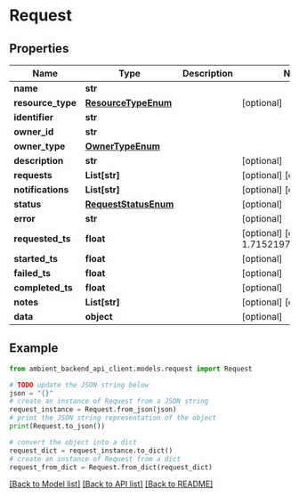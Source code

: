 # Request


## Properties

Name | Type | Description | Notes
------------ | ------------- | ------------- | -------------
**name** | **str** |  | 
**resource_type** | [**ResourceTypeEnum**](ResourceTypeEnum.md) |  | [optional] 
**identifier** | **str** |  | 
**owner_id** | **str** |  | 
**owner_type** | [**OwnerTypeEnum**](OwnerTypeEnum.md) |  | 
**description** | **str** |  | [optional] 
**requests** | **List[str]** |  | [optional] [default to []]
**notifications** | **List[str]** |  | [optional] [default to []]
**status** | [**RequestStatusEnum**](RequestStatusEnum.md) |  | [optional] 
**error** | **str** |  | [optional] 
**requested_ts** | **float** |  | [optional] [default to 1.715219726437265E9]
**started_ts** | **float** |  | [optional] 
**failed_ts** | **float** |  | [optional] 
**completed_ts** | **float** |  | [optional] 
**notes** | **List[str]** |  | [optional] [default to []]
**data** | **object** |  | [optional] 

## Example

```python
from ambient_backend_api_client.models.request import Request

# TODO update the JSON string below
json = "{}"
# create an instance of Request from a JSON string
request_instance = Request.from_json(json)
# print the JSON string representation of the object
print(Request.to_json())

# convert the object into a dict
request_dict = request_instance.to_dict()
# create an instance of Request from a dict
request_from_dict = Request.from_dict(request_dict)
```
[[Back to Model list]](../README.md#documentation-for-models) [[Back to API list]](../README.md#documentation-for-api-endpoints) [[Back to README]](../README.md)


